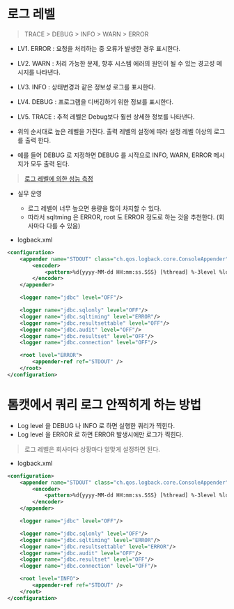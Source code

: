 # 로그 레벨

> TRACE  >  DEBUG  >  INFO  >  WARN  >  ERROR

- LV1. ERROR : 요청을 처리하는 중 오류가 발생한 경우 표시한다.
- LV2. WARN  : 처리 가능한 문제, 향후 시스템 에러의 원인이 될 수 있는 경고성 메시지를 나타낸다.
- LV3. INFO  : 상태변경과 같은 정보성 로그를 표시한다.
- LV4. DEBUG : 프로그램을 디버깅하기 위한 정보를 표시한다. 
- LV5. TRACE : 추적 레벨은 Debug보다 훨씬 상세한 정보를 나타낸다. 

- 위의 순서대로 높은 레벨을 가진다. 출력 레벨의 설정에 따라 설정 레벨 이상의 로그를 출력 한다.
- 예를 들어 DEBUG 로 지정하면 DEBUG 를 시작으로 INFO, WARN, ERROR 메시지가 모두 출력 된다.

> [로그 레벨에 의한 성능 측정](http://agritsa.blogspot.com/2019/01/log4j.html)

- 실무 운영
  - 로그 레벨이 너무 높으면 용량을 많이 차지할 수 있다.
  - 따라서 sqltming 은 ERROR, root 도 ERROR 정도로 하는 것을 추천한다. (회사마다 다를 수 있음)

- logback.xml

```xml
<configuration>
    <appender name="STDOUT" class="ch.qos.logback.core.ConsoleAppender">
        <encoder>
            <pattern>%d{yyyy-MM-dd HH:mm:ss.SSS} [%thread] %-3level %logger{5} - %msg %n</pattern>
        </encoder>
    </appender>

    <logger name="jdbc" level="OFF"/>

    <logger name="jdbc.sqlonly" level="OFF"/>
    <logger name="jdbc.sqltiming" level="ERROR"/>
    <logger name="jdbc.resultsettable" level="OFF"/>
    <logger name="jdbc.audit" level="OFF"/>
    <logger name="jdbc.resultset" level="OFF"/>
    <logger name="jdbc.connection" level="OFF"/>

    <root level="ERROR">
        <appender-ref ref="STDOUT" />
    </root>
</configuration>
```

# 톰캣에서 쿼리 로그 안찍히게 하는 방법

- Log level 을 DEBUG 나 INFO 로 하면 실행한 쿼리가 찍힌다.
- Log level 을 ERROR 로 하면 ERROR 발생시에만 로그가 찍힌다.

> 로그 레벨은 회사마다 상황마다 알맞게 설정하면 된다.

- logback.xml

```xml
<configuration>
    <appender name="STDOUT" class="ch.qos.logback.core.ConsoleAppender">
        <encoder>
            <pattern>%d{yyyy-MM-dd HH:mm:ss.SSS} [%thread] %-3level %logger{5} - %msg %n</pattern>
        </encoder>
    </appender>

    <logger name="jdbc" level="OFF"/>

    <logger name="jdbc.sqlonly" level="OFF"/>
    <logger name="jdbc.sqltiming" level="ERROR"/>
    <logger name="jdbc.resultsettable" level="ERROR"/>
    <logger name="jdbc.audit" level="OFF"/>
    <logger name="jdbc.resultset" level="OFF"/>
    <logger name="jdbc.connection" level="OFF"/>

    <root level="INFO">
        <appender-ref ref="STDOUT" />
    </root>
</configuration>
```
